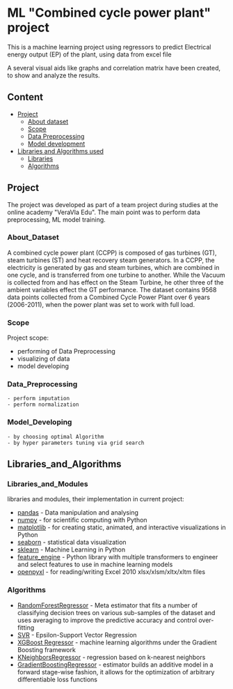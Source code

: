 # ML "Combined cycle power plant" project

This is a machine learning project using regressors to predict Electrical energy output (EP) of the plant, using data from excel file

A several visual aids like graphs and correlation matrix have been created, to show and analyze the results.

## Content
- [Project](#Project)
    - [About dataset](#About_Dataset)
    - [Scope](#Scope)
    - [Data Preprocessing](#Data_Preprocessing)
    - [Model development](#Model_Development)
- [Libraries and Algorithms used](#Liabraries_and_Algorithms)
    - [Libraries](#Libraries_and_Modules)
    - [Algorithms](#Algorithms)

## Project

The project was developed as part of a team project during studies at the online academy "VeraVla Edu". The main point was to perform data preprocessing, ML model training.

### About_Dataset

A combined cycle power plant (CCPP) is composed of gas turbines (GT), steam turbines (ST) and heat recovery steam generators. 
In a CCPP, the electricity is generated by gas and steam turbines, which are combined in one cycle, and is transferred from one turbine to another. 
While the Vacuum is collected from and has effect on the Steam Turbine, he other three of the ambient variables effect the GT performance.
The dataset contains 9568 data points collected from a Combined Cycle Power Plant over 6 years (2006-2011), when the power plant was set to work with full load.

### Scope

Project scope:

*   performing of Data Preprocessing
*   visualizing of data
*   model developing
    
### Data_Preprocessing

    - perform imputation
    - perform normalization 
    
### Model_Developing
 
    - by choosing optimal Algorithm
    - by hyper parameters tuning via grid search

## Libraries_and_Algorithms
### Libraries_and_Modules

libraries and modules, their implementation in current project:

*   [pandas](https://pandas.pydata.org/) - Data manipulation and analysing
*   [numpy](https://numpy.org/) - for scientific computing with Python
*   [matplotlib](https://matplotlib.org/) - for creating static, animated, and interactive visualizations in Python
*   [seaborn](https://seaborn.pydata.org/) - statistical data visualization
*   [sklearn](https://scikit-learn.org/stable/) - Machine Learning in Python
*   [feature_engine](https://feature-engine.readthedocs.io/en/latest/) - Python library with multiple transformers to engineer and select features to use in machine learning models
*   [openpyxl](https://openpyxl.readthedocs.io/en/stable/) -  for reading/writing Excel 2010 xlsx/xlsm/xltx/xltm files

### Algorithms

*   [RandomForestRegressor](https://scikit-learn.org/stable/modules/generated/sklearn.ensemble.RandomForestRegressor.html) - Meta estimator that fits a number of classifying decision trees on various sub-samples of the dataset and uses averaging to improve the predictive accuracy and control over-fitting
*   [SVR](https://scikit-learn.org/stable/modules/generated/sklearn.svm.SVR.html) - Epsilon-Support Vector Regression
*   [XGBoost Regressor](https://xgboost.readthedocs.io/en/stable/index.html) - machine learning algorithms under the Gradient Boosting framework
*   [KNeighborsRegressor](https://scikit-learn.org/stable/modules/generated/sklearn.neighbors.KNeighborsRegressor.html) - regression based on k-nearest neighbors
*   [GradientBoostingRegressor](https://scikit-learn.org/stable/modules/generated/sklearn.ensemble.GradientBoostingRegressor.html) - estimator builds an additive model in a forward stage-wise fashion, it allows for the optimization of arbitrary differentiable loss functions
